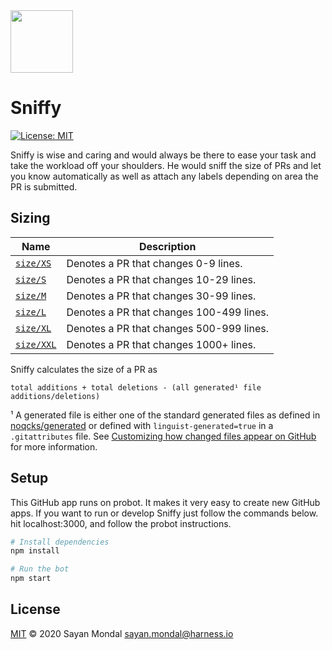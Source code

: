 <img src="https://user-images.githubusercontent.com/34975209/188411945-0b9c7e6a-9225-4cc9-9da3-8444102e0237.jpeg" width="100" />

# Sniffy

[![License: MIT](https://img.shields.io/badge/License-MIT-yellow.svg)](https://opensource.org/licenses/MIT)

Sniffy is wise and caring and would always be there to ease your task and take the workload off your shoulders. He would sniff the size of PRs and let you know automatically as well as attach any labels depending on area the PR is submitted.

## Sizing

| Name | Description |
| ---- | ----------- |
| <a id="size/XS" href="#size/XS">`size/XS`</a> | Denotes a PR that changes 0-9 lines. |
| <a id="size/S" href="#size/S">`size/S`</a> | Denotes a PR that changes 10-29 lines. |
| <a id="size/M" href="#size/M">`size/M`</a> | Denotes a PR that changes 30-99 lines. |
| <a id="size/L" href="#size/L">`size/L`</a> | Denotes a PR that changes 100-499 lines. |
| <a id="size/XL" href="#size/XL">`size/XL`</a> | Denotes a PR that changes 500-999 lines. |
| <a id="size/XXL" href="#size/XXL">`size/XXL`</a> | Denotes a PR that changes 1000+ lines. |

Sniffy calculates the size of a PR as

```
total additions + total deletions - (all generated¹ file additions/deletions)
```

¹ A generated file is either one of the standard generated files as defined in [noqcks/generated](https://github.com/noqcks/generated/blob/master/lib/generated.js) or defined with `linguist-generated=true` in a `.gitattributes` file. See [Customizing how changed files appear on GitHub](https://help.github.com/articles/customizing-how-changed-files-appear-on-github/) for more information.

## Setup

This GitHub app runs on probot. It makes it very easy to create new GitHub apps.
If you want to run or develop Sniffy just follow the commands
below. hit localhost:3000, and follow the probot instructions.

```sh
# Install dependencies
npm install

# Run the bot
npm start
```

## License

[MIT](LICENSE) © 2020 Sayan Mondal <sayan.mondal@harness.io>
